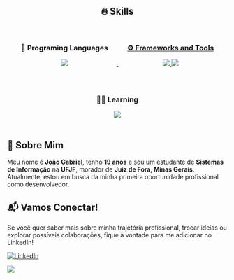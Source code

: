 <h2 align="center">🔥 Skills</h2>

<div align="center">
  <div style="display: inline-block; margin: 20px; text-align: center;">
    <h3>📖 Programing Languages </h3>
    <a href="https://skillicons.dev">
      <img src="https://skillicons.dev/icons?i=python,html,css,js,php&theme=dark" />
      <br>

  </div>

  <div style="display: inline-block; margin: 20px; text-align: center;">
    <h3>⚙️ Frameworks and Tools</h3>
    <img src="https://skillicons.dev/icons?i=flask,bootstrap,mysql,sqlite,vscode&theme=dark" />
          <img src="https://skillicons.dev/icons?i=linux,ubuntu,figma&theme=dark" />
    </a>
  </div>

  <div style="display: inline-block; margin: 20px; text-align: center;">
    <h3>🧑‍💻 Learning</h3>
    <img src="https://skillicons.dev/icons?i=cpp,fastapi,laravel,postgresql&theme=dark" />
  </div>
</div>

<!-- Presentation -->
## 🌱 Sobre Mim

Meu nome é **João Gabriel**, tenho **19 anos** e sou um estudante de **Sistemas de Informação** na **UFJF**, morador de **Juiz de Fora, Minas Gerais**. Atualmente, estou em busca da minha primeira oportunidade profissional como desenvolvedor.

## 📬 Vamos Conectar!

Se você quer saber mais sobre minha trajetória profissional, trocar ideias ou explorar possíveis colaborações, fique à vontade para me adicionar no LinkedIn!

[![LinkedIn](https://img.shields.io/badge/LinkedIn-0077B5?style=for-the-badge&logo=linkedin&logoColor=white)](https://www.linkedin.com/in/jo%C3%A3o-gabriel-souza-aa18a2300/)
<!--divisor-->
<img src="https://user-images.githubusercontent.com/73097560/115834477-dbab4500-a447-11eb-908a-139a6edaec5c.gif">








